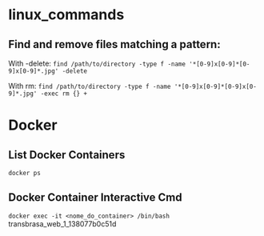 # linux_commands

## Find and remove files matching a pattern:

With -delete:
```find /path/to/directory -type f -name '*[0-9]x[0-9]*[0-9]x[0-9]*.jpg' -delete```

With rm:
```find /path/to/directory -type f -name '*[0-9]x[0-9]*[0-9]x[0-9]*.jpg' -exec rm {} +```

# Docker

## List Docker Containers
```docker ps```

## Docker Container Interactive Cmd
```docker exec -it <nome_do_container> /bin/bash```
transbrasa_web_1_138077b0c51d
